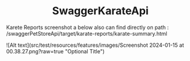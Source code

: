 <h1 align="center">SwaggerKarateApi</h1>
Karete Reports screenshot a below also can find directly on path : /swaggerPetStoreApi/target/karate-reports/karate-summary.html

![Alt text](src/test/resources/features/images/Screenshot 2024-01-15 at 00.38.27.png?raw=true "Optional Title")


